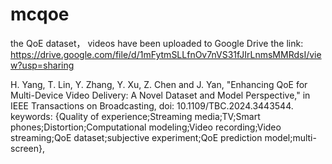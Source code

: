 # mcqoe
the QoE dataset， videos have been uploaded to Google Drive the link: 
https://drive.google.com/file/d/1mFytmSLLfnOv7nVS31fJIrLnmsMMRdsI/view?usp=sharing 


H. Yang, T. Lin, Y. Zhang, Y. Xu, Z. Chen and J. Yan, "Enhancing QoE for Multi-Device Video Delivery: A Novel Dataset and Model Perspective," in IEEE Transactions on Broadcasting, doi: 10.1109/TBC.2024.3443544.
keywords: {Quality of experience;Streaming media;TV;Smart phones;Distortion;Computational modeling;Video recording;Video streaming;QoE dataset;subjective experiment;QoE prediction model;multi-screen},

